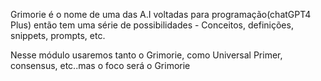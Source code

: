 Grimorie é o nome de uma das A.I voltadas para programação(chatGPT4 Plus) então tem uma série de possibilidades - Conceitos, definições, snippets, prompts, etc.

Nesse módulo usaremos tanto o Grimorie, como Universal Primer, consensus, etc..mas o foco será o Grimorie
